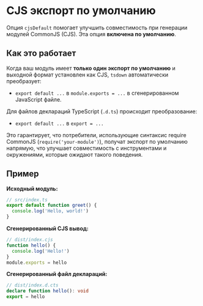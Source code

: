 # CJS экспорт по умолчанию

Опция `cjsDefault` помогает улучшить совместимость при генерации модулей CommonJS (CJS). Эта опция **включена по умолчанию**.

## Как это работает

Когда ваш модуль имеет **только один экспорт по умолчанию** и выходной формат установлен как CJS, `tsdown` автоматически преобразует:

- `export default ...`
  в
  `module.exports = ...` в сгенерированном JavaScript файле.

Для файлов деклараций TypeScript (`.d.ts`) происходит преобразование:

- `export default ...`
  в
  `export = ...`

Это гарантирует, что потребители, использующие синтаксис require CommonJS (`require('your-module')`), получат экспорт по умолчанию напрямую, что улучшает совместимость с инструментами и окружениями, которые ожидают такого поведения.

## Пример

**Исходный модуль:**

```ts
// src/index.ts
export default function greet() {
  console.log('Hello, world!')
}
```

**Сгенерированный CJS вывод:**

```js
// dist/index.cjs
function hello() {
  console.log('Hello!')
}
module.exports = hello
```

**Сгенерированный файл деклараций:**

```ts
// dist/index.d.cts
declare function hello(): void
export = hello
```
